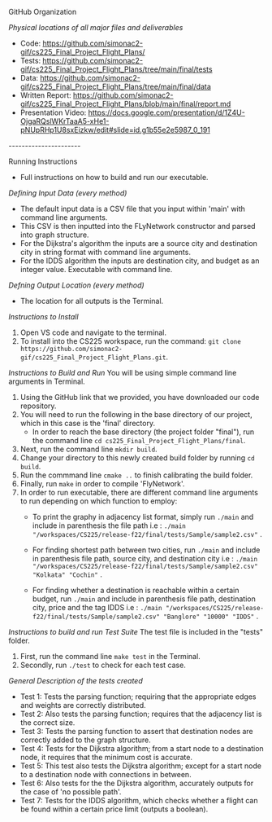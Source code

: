 GitHub Organization  

*Physical locations of all major files and deliverables*
- Code: https://github.com/simonac2-gif/cs225_Final_Project_Flight_Plans/
- Tests: https://github.com/simonac2-gif/cs225_Final_Project_Flight_Plans/tree/main/final/tests
- Data: https://github.com/simonac2-gif/cs225_Final_Project_Flight_Plans/tree/main/final/data
- Written Report: https://github.com/simonac2-gif/cs225_Final_Project_Flight_Plans/blob/main/final/report.md
- Presentation Video: https://docs.google.com/presentation/d/1Z4U-OjgaRQslWKrTaaA5-xHe1-pNUpRHp1U8sxEizkw/edit#slide=id.g1b55e2e5987_0_191

*----------------------*

Running Instructions 
- Full instructions on how to build and run our executable.

*Defining Input Data (every method)*
- The default input data is a CSV file that you input within 'main' with command line arguments. 
- This CSV is then inputted into the FLyNetwork constructor and parsed into graph structure.
- For the Dijkstra's algorithm the inputs are a source city and destination city in string format with command line arguments.
- For the IDDS algorithm the inputs are destination city, and budget as an integer value. Executable with command line. 

*Defning Output Location (every method)*
- The location for all outputs is the Terminal.

*Instructions to Install*
1. Open VS code and navigate to the terminal. 
2. To install into the CS225 workspace, run the command: `git clone https://github.com/simonac2-gif/cs225_Final_Project_Flight_Plans.git`.

*Instructions to Build and Run*
You will be using simple command line arguments in Terminal.
1. Using the GitHub link that we provided, you have downloaded our code repository.
2. You will need to run the following in the base directory of our project, which in this case is the 'final' directory. 
   - In order to reach the base directory (the project folder "final"), run the command line `cd cs225_Final_Project_Flight_Plans/final`.
3. Next, run the command line `mkdir build`.
4. Change your directory to this newly created build folder by running `cd build`.
5. Run the commmand line `cmake ..` to finish calibrating the build folder.
6. Finally, run `make` in order to compile 'FlyNetwork'.
7. In order to run executable, there are different command line arguments to run depending on which function to employ:
   - To print the graphy in adjacency list format, simply run `./main` and include in parenthesis  the file path i.e :
      `./main "/workspaces/CS225/release-f22/final/tests/Sample/sample2.csv"` .

   - For finding shortest path between two cities, run `./main` and include in parenthesis file path, source city, and 
   destination city i.e :
      `./main "/workspaces/CS225/release-f22/final/tests/Sample/sample2.csv" "Kolkata" "Cochin"` .

   - For finding whether a destination is reachable within a certain budget, run `./main` and include in parenthesis file path,
   destination city, price and the tag IDDS i.e :
      `./main "/workspaces/CS225/release-f22/final/tests/Sample/sample2.csv" "Banglore" "10000" "IDDS"` .

*Instructions to build and run Test Suite*
The test file is included in the "tests" folder.
1. First, run the command line `make test` in the Terminal.
2. Secondly, run `./test` to check for each test case.

*General Description of the tests created*
- Test 1: Tests the parsing function; requiring that the appropriate edges and weights are correctly distributed.
- Test 2: Also tests the parsing function; requires that the adjacency list is the correct size.
- Test 3: Tests the parsing function to assert that destination nodes are correctly added to the graph structure. 
- Test 4: Tests for the Dijkstra algorithm; from a start node to a destination node, it requires that the minimum cost is accurate.
- Test 5: This test also tests the Dijkstra algorithm; except for a start node to a destination node with connections in between.
- Test 6: Also tests for the the Dijkstra algorithm, accurately outputs for the case of 'no possible path'.
- Test 7: Tests for the IDDS algorithm, which checks whether a flight can be found within a certain price limit (outputs a boolean).


